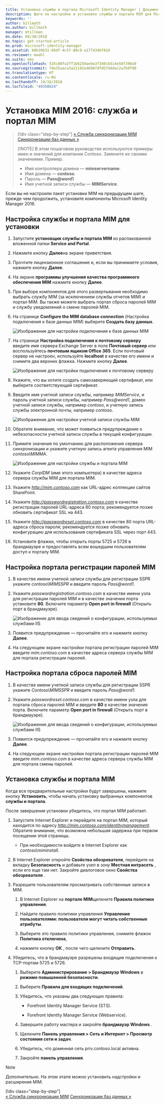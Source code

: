 ```yaml
---
title: Установка службы и портала Microsoft Identity Manager | Документация Майкрософт
description: Шаги по настройке и установке службы и портала MIM для Microsoft Identity Manager 2016
keywords: ''
author: billmath
ms.author: billmath
manager: mtillman
ms.date: 04/30/2018
ms.topic: get-started-article
ms.prod: microsoft-identity-manager
ms.assetid: b0b39631-66df-4c5f-80c9-a1774346f816
ms.reviewer: mwahl
ms.suite: ems
ms.openlocfilehash: 535c80fa2ff1b6250ae9a3f340cb514e58f390a9
ms.sourcegitcommit: 7de35aaca3a21192e4696fdfd57d4dac2a7b9f90
ms.translationtype: HT
ms.contentlocale: ru-RU
ms.lasthandoff: 10/16/2018
ms.locfileid: "49358624"
---
```

# <a name="install-mim-2016-mim-service-and-portal"></a>Установка MIM 2016: служба и портал MIM

> [!div class="step-by-step"]
> [« Служба синхронизации MIM](install-mim-sync.md)
> [Синхронизации баз данных »](install-mim-sync-ad-service.md)
> 
> [!NOTE]
> В этом пошаговом руководстве используются примеры имен и значений для компании Contoso. Замените их своими значениями. Пример.
> - Имя контроллера домена — **mimservername**.
> - Имя домена — **contoso**.
> - Пароль — <strong>Pass@word1</strong>
> - Имя учетной записи службы — **MIMService**.

Если вы не настроили пакет установки MIM на предыдущем шаге, прежде чем продолжить, установите компоненты Microsoft Identity Manager 2016.


## <a name="configure-mim-service-and-portal-for-installation"></a>Настройка службы и портала MIM для установки

1. Запустите **установщик службы и портала MIM** из распакованной вложенной папки **Service and Portal**.

2. Нажмите кнопку **Далее**на экране приветствия.

3. Прочтите лицензионное соглашение и, если вы принимаете условия, нажмите кнопку **Далее**.

4. На экране **программы улучшения качества программного обеспечения MIM** нажмите кнопку **Далее**.

5. При выборе компонентов для этого развертывания необходимо выбрать службу MIM (за исключением службы отчетов MIM) и портал MIM. Вы также можете выбрать портал сброса паролей MIM и службу уведомлений о смене паролей MIM.

6. На странице **Configure the MIM database connection** (Настройка подключения к базе данных MIM) выберите **Создать базу данных**.

    ![Изображение для настройки подключения к базе данных MIM](media/install-mim-service-portal/MIM_Install10.png)

7. На странице **Настройка подключения к почтовому серверу** введите имя сервера Exchange Server в поле **Почтовый сервер** или воспользуйтесь **почтовым ящиком Office 365**. Если почтовый сервер не настроен, используйте **localhost** в качестве его имени и снимите два верхних флажка. Нажмите кнопку **Далее**.

    ![Изображение для настройки подключения к почтовому серверу](media/install-mim-service-portal/MIM_Install11.png)

8. Укажите, что вы хотите создать самозаверяющий сертификат, или выберите соответствующий сертификат.

9. Введите имя учетной записи службы, например *MIMService*, и пароль учетной записи службы, например <em>Pass@word1</em>, домен учетной записи службы, например *contoso*, и учетную запись службы электронной почты, например *contoso*.

    ![Изображение для настройки учетной записи службы MIM](media/install-mim-service-portal/MIM_Install12.png)

10. Обратите внимание, что может появиться предупреждение о небезопасности учетной записи службы в текущей конфигурации.

11. Примите значения по умолчанию для расположения сервера синхронизации и укажите учетную запись агента управления MIM *contoso\MIMMA*.

    ![Изображение для настройки службы и портала MIM](media/install-mim-service-portal/MIM_Install13.png)

12. Укажите *CorpIDM* (имя этого компьютера) в качестве адреса сервера службы MIM для портала MIM.

13. Укажите *http://mim.contoso.com* как URL-адрес коллекции сайтов SharePoint.

14. Укажите *http://passwordregistration.contoso.com* в качестве регистрации паролей URL-адреса 80 порта; рекомендуется позже обновить сертификат SSL на 443.

15. Укажите *http://passwordreset.contoso.com* в качестве 80 порта URL-адреса сброса пароля; рекомендуется позже обновить конфигурацию для использования сертификата SSL через порт 443.

16. Установите флажки, чтобы открыть порты 5725 и 5726 в брандмауэре и предоставлять всем вошедшим пользователям доступ к порталу MIM.

## <a name="configure-mim-password-registration-portal"></a>Настройка портала регистрации паролей MIM

1. В качестве имени учетной записи службы для регистрации SSPR укажите *contoso\MIMSSPR* и введите пароль <em>Pass@word1</em>.

2. Укажите *passwordregistration.contoso.com* в качестве имени узла для регистрации паролей MIM и в качестве значения порта установите **80**. Включите параметр **Open port in firewall** (Открыть порт в брандмауэре).

   ![Изображение для ввода сведений о конфигурации, используемых службами IIS](media/install-mim-service-portal/MIM_Install14.png)

3. Появится предупреждение — прочитайте его и нажмите кнопку **Далее**.

4. На следующем экране настройки портала регистрации паролей MIM введите *mim.contoso.com* в качестве адреса сервера службы MIM для портала регистрации паролей.

## <a name="configure-mim-password-reset-portal"></a>Настройка портала сброса паролей MIM

1. В качестве имени учетной записи службы для регистрации SSPR укажите *Contoso\MIMSSPR* и введите пароль <em>Pass@word1</em>.

2. Укажите *passwordreset.contoso.com* в качестве имени узла для портала сброса паролей MIM и введите **80** в качестве значения порта. Включите параметр **Open port in firewall** (Открыть порт в брандмауэре).

   ![Изображение для ввода сведений о конфигурации, используемых службами IIS](media/install-mim-service-portal/MIM_Install15.png)

3. Появится предупреждение — прочитайте его и нажмите кнопку **Далее**.

4. На следующем экране настройки портала регистрации паролей MIM введите *mim.contoso.com* в качестве адреса сервера службы MIM для портала смены паролей.

## <a name="install-mim-service-and-portal"></a>Установка службы и портала MIM

Когда все предварительные настройки будут завершены, нажмите кнопку **Установить**, чтобы начать установку выбранных компонентов **службы и портала**.

После завершения установки убедитесь, что портал MIM работает.

1. Запустите Internet Explorer и перейдите на портал MIM, который находится по адресу *http://mim.contoso.com/identitymanagement*. Обратите внимание, что возможна небольшая задержка при первом посещении этой страницы.

    - При необходимости войдите в Internet Explorer как *contoso\miminstall*.

2. В Internet Explorer откройте **Свойства обозревателя**, перейдите на вкладку **Безопасность** и добавьте узел в зону **Местная интрасеть** , если его еще там нет.  Закройте диалоговое окно **Свойства обозревателя** .

3. Разрешите пользователям просматривать собственные записи в MIM.

    1.  В Internet Explorer на **портале MIM**щелкните **Правила политики управления**.

    2.  Найдите правило политики управления **Управление пользователями: пользователи могут читать собственные атрибуты**.

    3.  Выберите это правило политики управления, снимите флажок **Политика отключена**,

    4.  нажмите кнопку **ОК** , после чего щелкните **Отправить**.

4.  Убедитесь, что в брандмауэре разрешены входящие подключения к TCP-портам 5725 и 5726.

    1.  Выберите **Администрирование > Брандмауэр Windows** в **режиме повышенной безопасности**.

    2.  Выберите **Правила для входящих подключений**.

    3.  Убедитесь, что указаны два следующих правила:

        -   Forefront Identity Manager Service (STS).

        -   Forefront Identity Manager Service (Webservice).

    4.  Завершите работу мастера и закройте **брандмауэр Windows** .

    5.  Щелкните **Панель управления > Сеть и Интернет > Просмотр состояния сети и задач**.

    6.  Убедитесь, что доменная сеть priv.contoso.local активна.

    7.  Закройте **панель управления**.

> [!NOTE]
> Дополнительно. На этом этапе можно установить надстройки и расширения MIM.
> 
> [!div class="step-by-step"]  
> [« Служба синхронизации MIM](install-mim-sync.md)
> [Синхронизации баз данных »](install-mim-sync-ad-service.md)
